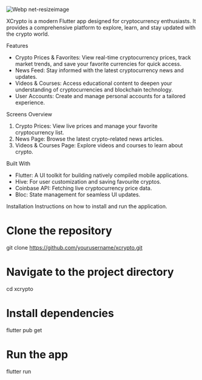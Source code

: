 ![Webp net-resizeimage](https://github.com/user-attachments/assets/fa34ffac-1c1e-4776-a2a0-b766f5db0e49)

XCrypto is a modern Flutter app designed for cryptocurrency enthusiasts. It provides a comprehensive platform to explore, learn, and stay updated with the crypto world.

Features
- Crypto Prices & Favorites: View real-time cryptocurrency prices, track market trends, and save your favorite currencies for quick access.
- News Feed: Stay informed with the latest cryptocurrency news and updates.
- Videos & Courses: Access educational content to deepen your understanding of cryptocurrencies and blockchain technology.
- User Accounts: Create and manage personal accounts for a tailored experience.

Screens Overview
1. Crypto Prices: View live prices and manage your favorite cryptocurrency list.
2. News Page: Browse the latest crypto-related news articles.
3. Videos & Courses Page: Explore videos and courses to learn about crypto.

Built With
- Flutter: A UI toolkit for building natively compiled mobile applications.
- Hive: For user customization and saving favourite cryptos.
- Coinbase API: Fetching live cryptocurrency price data.
- Bloc: State management for seamless UI updates.

Installation
Instructions on how to install and run the application.
# Clone the repository
git clone https://github.com/yourusername/xcrypto.git

# Navigate to the project directory
cd xcrypto

# Install dependencies
flutter pub get

# Run the app
flutter run


